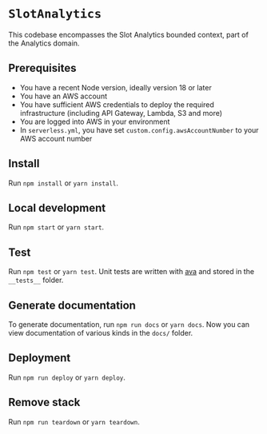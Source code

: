 # `SlotAnalytics`

This codebase encompasses the Slot Analytics bounded context, part of the Analytics domain.

## Prerequisites

- You have a recent Node version, ideally version 18 or later
- You have an AWS account
- You have sufficient AWS credentials to deploy the required infrastructure (including API Gateway, Lambda, S3 and more)
- You are logged into AWS in your environment
- In `serverless.yml`, you have set `custom.config.awsAccountNumber` to your AWS account number

## Install

Run `npm install` or `yarn install`.

## Local development

Run `npm start` or `yarn start`.

## Test

Run `npm test` or `yarn test`. Unit tests are written with [ava](https://github.com/avajs/ava) and stored in the `__tests__` folder.

## Generate documentation

To generate documentation, run `npm run docs` or `yarn docs`. Now you can view documentation of various kinds in the `docs/` folder.

## Deployment

Run `npm run deploy` or `yarn deploy`.

## Remove stack

Run `npm run teardown` or `yarn teardown`.
